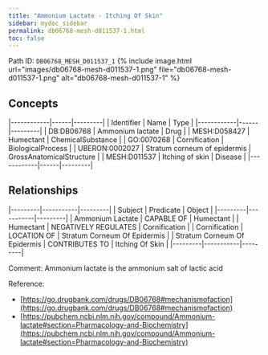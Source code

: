 ```yaml
---
title: "Ammonium Lactate - Itching Of Skin"
sidebar: mydoc_sidebar
permalink: db06768-mesh-d011537-1.html
toc: false 
---
```



Path ID: `DB06768_MESH_D011537_1`
{% include image.html url="images/db06768-mesh-d011537-1.png" file="db06768-mesh-d011537-1.png" alt="db06768-mesh-d011537-1" %}

## Concepts

|------------|------|---------|
| Identifier | Name | Type    |
|------------|------|---------|
| DB:DB06768 | Ammonium lactate | Drug |
| MESH:D058427 | Humectant | ChemicalSubstance |
| GO:0070268 | Cornification | BiologicalProcess |
| UBERON:0002027 | Stratum corneum of epidermis | GrossAnatomicalStructure |
| MESH:D011537 | Itching of skin | Disease |
|------------|------|---------|

## Relationships

|---------|-----------|---------|
| Subject | Predicate | Object  |
|---------|-----------|---------|
| Ammonium Lactate | CAPABLE OF | Humectant |
| Humectant | NEGATIVELY REGULATES | Cornification |
| Cornification | LOCATION OF | Stratum Corneum Of Epidermis |
| Stratum Corneum Of Epidermis | CONTRIBUTES TO | Itching Of Skin |
|---------|-----------|---------|

Comment: Ammonium lactate is the ammonium salt of lactic acid

Reference: 
  - [https://go.drugbank.com/drugs/DB06768#mechanismofaction](https://go.drugbank.com/drugs/DB06768#mechanismofaction)
  - [https://pubchem.ncbi.nlm.nih.gov/compound/Ammonium-lactate#section=Pharmacology-and-Biochemistry](https://pubchem.ncbi.nlm.nih.gov/compound/Ammonium-lactate#section=Pharmacology-and-Biochemistry)
